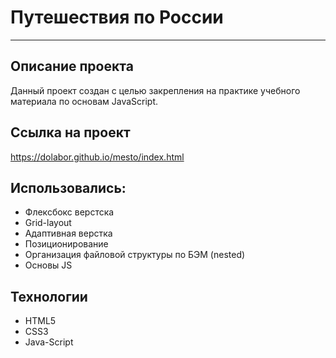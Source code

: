 # __Путешествия по России__

-----
## Описание проекта
Данный проект создан с целью закрепления на практике учебного материала по основам JavaScript.

## Ссылка на проект
https://dolabor.github.io/mesto/index.html

## Использовались:
* Флексбокс верcтска
* Grid-layout
* Адаптивная верстка
* Позиционирование
* Организация файловой структуры по БЭМ (nested)
* Основы JS

## Технологии
* HTML5
* CSS3
* Java-Script

